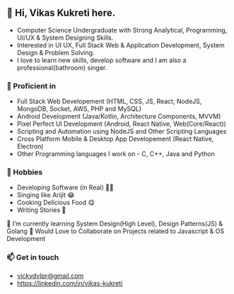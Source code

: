 ## 👋 Hi, Vikas Kukreti here.
- Computer Science Undergraduate with Strong Analytical, Programming, UI/UX & System Designing Skills. 
- Interested in UI UX, Full Stack Web & Application Development, System Design & Problem Solving.
- I love to learn new skills, develop software and I am also a professional(bathroom) singer.

### 💪 Proficient in
- Full Stack Web Developement (HTML, CSS, JS, React, NodeJS, MongoDB, Socket, AWS, PHP and MySQL)
- Android Development (Java/Kotlin, Architecture Components, MVVM)
- Pixel Perfect UI Development (Android, React Native, Web(Core/React))
- Scripting and Automation using NodeJS and Other Scripting Languages 
- Cross Platform Mobile & Desktop App Developement (React Native, Electron)
- Other Programming languages I work on - C, C++, Java and Python

### 🌱 Hobbies
- Developing Software (in Real) 👨‍💻
- Singing like Arijit 😂
- Cooking Delicious Food 😋
- Writing Stories 📝


🌱 I’m currently learning System Design(High Level), Design Patterns(JS) & Golang
🤝 Would Love to Collaborate on Projects related to Javascript & OS Development

### 📫 Get in touch 
- vickydvlpr@gmail.com
- https://linkedin.com/in/vikas-kukreti

